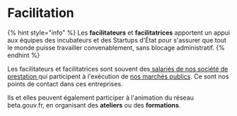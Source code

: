 # Facilitation

{% hint style="info" %}
Les **facilitateurs** et **facilitatrices** apportent un appui aux équipes des incubateurs et des Startups d'État pour s'assurer que tout le monde puisse travailler convenablement, sans blocage administratif.&#x20;
{% endhint %}

Les facilitateurs et facilitatrices sont souvent des[ salariés de nos société de prestation ](../../travailler-a-beta-gouv/actions-transverses/sengager-dans-une-action-transverse/salaries-des-societes-de-prestation.md)qui participent à l'exécution de [nos marchés publics](../gestion-administrative/marches-publics-beta.gouv.fr/). Ce sont nos points de contact dans ces entreprises.

Ils et elles peuvent également participer à l'animation du réseau beta.gouv.fr, en organisant des **ateliers** ou des **formations**.&#x20;
